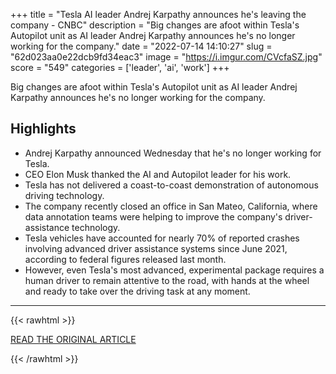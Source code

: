 +++
title = "Tesla AI leader Andrej Karpathy announces he's leaving the company - CNBC"
description = "Big changes are afoot within Tesla's Autopilot unit as AI leader Andrej Karpathy announces he's no longer working for the company."
date = "2022-07-14 14:10:27"
slug = "62d023aa0e22dcb9fd34eac3"
image = "https://i.imgur.com/CVcfaSZ.jpg"
score = "549"
categories = ['leader', 'ai', 'work']
+++

Big changes are afoot within Tesla's Autopilot unit as AI leader Andrej Karpathy announces he's no longer working for the company.

## Highlights

- Andrej Karpathy announced Wednesday that he's no longer working for Tesla.
- CEO Elon Musk thanked the AI and Autopilot leader for his work.
- Tesla has not delivered a coast-to-coast demonstration of autonomous driving technology.
- The company recently closed an office in San Mateo, California, where data annotation teams were helping to improve the company's driver-assistance technology.
- Tesla vehicles have accounted for nearly 70% of reported crashes involving advanced driver assistance systems since June 2021, according to federal figures released last month.
- However, even Tesla's most advanced, experimental package requires a human driver to remain attentive to the road, with hands at the wheel and ready to take over the driving task at any moment.

---

{{< rawhtml >}}
  <p class="article-category">
    <a target="_blank" href="https://www.cnbc.com/2022/07/13/tesla-ai-leader-andrej-karpathy-announces-hes-leaving-the-company.html">READ THE ORIGINAL ARTICLE</a>
  </p>
{{< /rawhtml >}}
